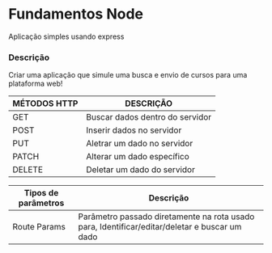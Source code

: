 # Fundamentos Node

Aplicação simples usando express

### Descrição

Criar uma aplicação que simule uma busca e envio de cursos para uma plataforma web!

<table>
  <thead>
    <tr>
      <th>MÉTODOS HTTP</th>
      <th>DESCRIÇÃO</th>
    </tr>
  </thead>
  <tbody>
    <tr>
      <td>GET</td>
      <td>Buscar dados dentro do servidor</td>
    </tr>
    <tr>
      <td>POST</td>
      <td>Inserir dados no servidor</td>
    </tr>
    <tr>
      <td>PUT</td>
      <td>Aletrar um dado no servidor</td>
    </tr>
    <tr>
      <td>PATCH</td>
      <td>Alterar um dado específico</td>
    </tr>
    <tr>
      <td>DELETE</td>
      <td>Deletar um dado do servidor</td>
    </tr>
  </tbody>
</table>

<table>
  <thead>
    <tr>
      <th>Tipos de parâmetros</th>
      <th>Descrição</th>
    </tr>
  </thead>
  <tbody>
    <tr>
      <td>Route Params
      <td>Parâmetro passado diretamente na rota usado para, Identificar/editar/deletar e buscar um dado</td>
    </tr>
  </tbody>
</table>